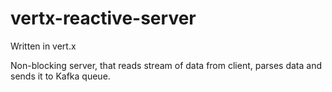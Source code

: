 # vertx-reactive-server 

Written in vert.x

Non-blocking server, that reads stream of data from client, parses data and sends it to Kafka queue.  
